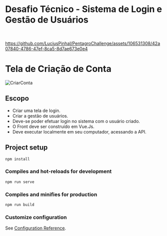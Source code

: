 # Desafio Técnico - Sistema de Login e Gestão de Usuários

&nbsp;&nbsp;


https://github.com/LuciusPinhal/PentagroChallenge/assets/106531308/42a07840-4786-47ef-8ca5-8d7ae673e0e4


# Tela de Criação de Conta

![CriarConta](https://github.com/LuciusPinhal/PentagroChallenge/assets/106531308/eeab6c98-1908-407d-ab83-f567732c8409)



## Escopo

- Criar uma tela de login.
- Criar a gestão de usuários.
- Deve-se poder efetuar login no sistema com o usuário criado.
- O Front deve ser construído em Vue.Js.
- Deve executar localmente em seu computador, acessando a API.


## Project setup
```
npm install
```

### Compiles and hot-reloads for development
```
npm run serve
```

### Compiles and minifies for production
```
npm run build
```

### Customize configuration
See [Configuration Reference](https://cli.vuejs.org/config/).

